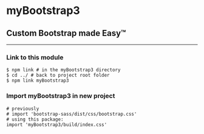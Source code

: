 # myBootstrap3

## Custom Bootstrap made Easy™
---


### Link to this module
```
$ npm link # in the myBootstrap3 directory
$ cd ../ # back to project root folder
$ npm link myBootstrap3
```

### Import myBootstrap3 in new project
```
# previously
# import 'bootstrap-sass/dist/css/bootstrap.css'
# using this package:
import 'myBootstrap3/build/index.css'
```